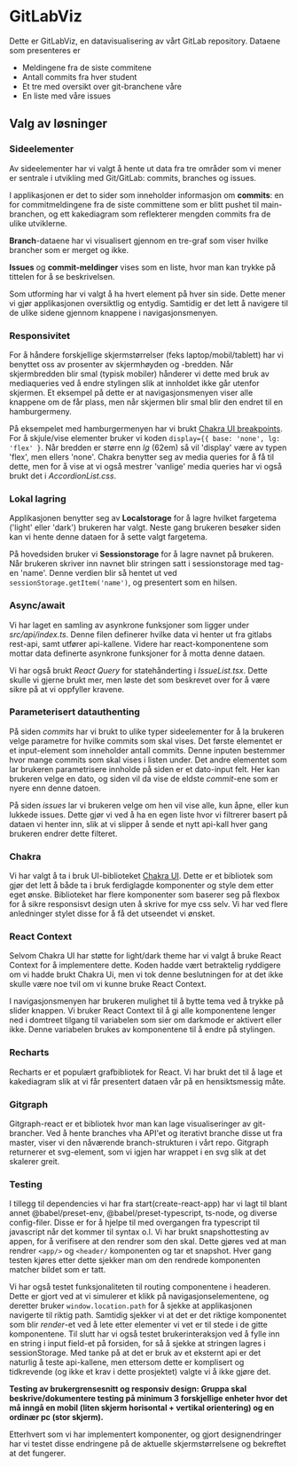 # GitLabViz

Dette er GitLabViz, en datavisualisering av vårt GitLab repository. Dataene som presenteres er

-   Meldingene fra de siste commitene
-   Antall commits fra hver student
-   Et tre med oversikt over git-branchene våre
-   En liste med våre issues

## Valg av løsninger

### Sideelementer

Av sideelementer har vi valgt å hente ut data fra tre områder som vi mener er sentrale i utvikling med Git/GitLab: commits, branches og issues.

I applikasjonen er det to sider som inneholder informasjon om **commits**: en for commitmeldingene fra de siste committene som er blitt pushet til main-branchen, og ett kakediagram som reflekterer mengden commits fra de ulike utviklerne.

**Branch**-dataene har vi visualisert gjennom en tre-graf som viser hvilke brancher som er merget og ikke.

**Issues** og **commit-meldinger** vises som en liste, hvor man kan trykke på tittelen for å se beskrivelsen.

Som utforming har vi valgt å ha hvert element på hver sin side. Dette mener vi gjør applikasjonen oversiktlig og entydig. Samtidig er det lett å navigere til de ulike sidene gjennom knappene i navigasjonsmenyen.

### Responsivitet

For å håndere forskjellige skjermstørrelser (feks laptop/mobil/tablett) har vi benyttet oss av prosenter av skjermhøyden og -bredden. Når skjermbredden blir smal (typisk mobiler) hånderer vi dette med bruk av mediaqueries ved å endre stylingen slik at innholdet ikke går utenfor skjermen. Et eksempel på dette er at navigasjonsmenyen viser alle knappene om de får plass, men når skjermen blir smal blir den endret til en hamburgermeny.

På eksempelet med hamburgermenyen har vi brukt [Chakra UI breakpoints](https://chakra-ui.com/docs/features/responsive-styles). For å skjule/vise elementer bruker vi koden `display={{ base: 'none', lg: 'flex' }`. Når bredden er større enn _lg_ (62em) så vil 'display' være av typen 'flex', men ellers 'none'. Chakra benytter seg av media queries for å få til dette, men for å vise at vi også mestrer 'vanlige' media queries har vi også brukt det i _AccordionList.css_.

### Lokal lagring

Applikasjonen benytter seg av **Localstorage** for å lagre hvilket fargetema ('light' eller 'dark') brukeren har valgt. Neste gang brukeren besøker siden kan vi hente denne dataen for å sette valgt fargetema.

På hovedsiden bruker vi **Sessionstorage** for å lagre navnet på brukeren. Når brukeren skriver inn navnet blir stringen satt i sessionstorage med tag-en 'name'. Denne verdien blir så hentet ut ved `sessionStorage.getItem('name')`, og presentert som en hilsen.

### Async/await

Vi har laget en samling av asynkrone funksjoner som ligger under _src/api/index.ts_. Denne filen definerer hvilke data vi henter ut fra gitlabs rest-api, samt utfører api-kallene. Videre har react-komponentene som mottar data definerte asynkrone funksjoner for å motta denne dataen.

Vi har også brukt _React Query_ for statehånderting i _IssueList.tsx_. Dette skulle vi gjerne brukt mer, men løste det som beskrevet over for å være sikre på at vi oppfyller kravene.

### Parameterisert datauthenting

På siden _commits_ har vi brukt to ulike typer sideelementer for å la brukeren velge parametre for hvilke commits som skal vises. Det første elementet er et input-element som inneholder antall commits. Denne inputen bestemmer hvor mange commits som skal vises i listen under. Det andre elementet som lar brukeren parametrisere innholde på siden er et dato-input felt. Her kan brukeren velge en dato, og siden vil da vise de eldste _commit_-ene som er nyere enn denne datoen.

På siden _issues_ lar vi brukeren velge om hen vil vise alle, kun åpne, eller kun lukkede issues. Dette gjør vi ved å ha en egen liste hvor vi filtrerer basert på dataen vi henter inn, slik at vi slipper å sende et nytt api-kall hver gang brukeren endrer dette filteret.

### Chakra

Vi har valgt å ta i bruk UI-biblioteket [Chakra UI](https://chakra-ui.com/). Dette er et bibliotek som gjør det lett å både ta i bruk ferdiglagde komponenter og style dem etter eget ønske. Biblioteket har flere komponenter som baserer seg på flexbox for å sikre responsisvt design uten å skrive for mye css selv. Vi har ved flere anledninger stylet disse for å få det utseendet vi ønsket.

### React Context

Selvom Chakra UI har støtte for light/dark theme har vi valgt å bruke React Context for å implementere dette. Koden hadde vært betraktelig ryddigere om vi hadde brukt Chakra Ui, men vi tok denne beslutningen for at det ikke skulle være noe tvil om vi kunne bruke React Context.

I navigasjonsmenyen har brukeren mulighet til å bytte tema ved å trykke på slider knappen. Vi bruker React Context til å gi alle komponentene lenger ned i domtreet tilgang til variabelen som sier om darkmode er aktivert eller ikke. Denne variabelen brukes av komponentene til å endre på stylingen.

### Recharts

Recharts er et populært grafbibliotek for React. Vi har brukt det til å lage et kakediagram slik at vi får presentert dataen vår på en hensiktsmessig måte.

### Gitgraph

Gitgraph-react er et bibliotek hvor man kan lage visualiseringer av git-brancher. Ved å hente branches vha API'et og iterativt branche disse ut fra master, viser vi den nåværende branch-strukturen i vårt repo. Gitgraph returnerer et svg-element, som vi igjen har wrappet i en svg slik at det skalerer greit.

### Testing

I tillegg til dependencies vi har fra start(create-react-app) har vi lagt til blant annet @babel/preset-env, @babel/preset-typescript, ts-node, og diverse config-filer.
Disse er for å hjelpe til med overgangen fra typescript til javascript når det kommer til syntax o.l.
Vi har brukt snapshottesting av appen, for å verifisere at den rendrer som den skal. Dette gjøres ved at man rendrer `<app/>` og `<header/` komponenten og tar et snapshot. Hver gang testen kjøres etter dette sjekker man om den rendrede komponenten matcher bildet som er tatt.

Vi har også testet funksjonaliteten til routing componentene i headeren. Dette er gjort ved at vi simulerer et klikk på navigasjonselementene, og deretter bruker `window.location.path` for å sjekke at applikasjonen navigerte til riktig path.
Samtidig sjekker vi at det er det riktige komponentet som blir _render_-et ved å lete etter elementer vi vet er til stede i de gitte komponentene.
Til slutt har vi også testet brukerinteraksjon ved å fylle inn en string i input field-et på forsiden, for så å sjekke at stringen lagres i sessionStorage.
Med tanke på at det er bruk av et eksternt api er det naturlig å teste api-kallene, men ettersom dette er komplisert og tidkrevende (og ikke et krav i dette prosjektet) valgte vi å ikke gjøre det.

**Testing av brukergrensesnitt og responsiv design: Gruppa skal beskrive/dokumentere testing på minimum 3 forskjellige enheter hvor det må inngå en mobil (liten skjerm horisontal + vertikal orientering) og en ordinær pc (stor skjerm).**

Etterhvert som vi har implementert komponenter, og gjort designendringer har vi testet disse endringene på de aktuelle skjermstørrelsene og bekreftet at det fungerer.
